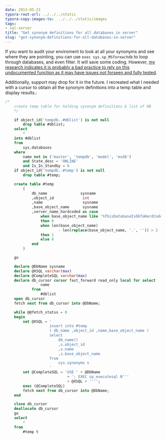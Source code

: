 ```yaml
---
date: 2013-05-21
typora-root-url: ../../../static
typora-copy-images-to:  ../../../static/images
tags:
- sql-server
title: "Get synonym definitions for all databases in server"
slug: "get-synonym-definitions-for-all-databases-in-server"
---
```


If you want to audit your enviroment to look at all your synonyms and see where they are pointing, you can use `exec sys.sp_MSforeachdb` to loop through databases, and even filter. It will save some coding. However, [my research indicates it is probably a bad practice to rely on this undocumented function as it may have issues not forseen and fully tested](http://shaunjstuart.com/archive/2012/10/its-time-to-retire-sp_msforeachdb/).

Additionally, support may drop for it in the future. I recreated what I needed with a cursor to obtain all the synonym definitions into a temp table and display  results.:

```sql
/*
    create temp table for holding synonym definitions & list of DB
    */

    if object_id('tempdb..#dblist') is not null
        drop table #dblist;
    select
        *
    into #dblist
    from
        sys.databases
    where
        name not in ('master', 'tempdb', 'model', 'msdb')
        and State_desc = 'ONLINE'
        and Is_In_Standby = 0
    if object_id('tempdb..#temp') is not null
        drop table #temp;

    create table #temp
        (
            db_name               sysname
            ,object_id             int
            ,name                  sysname
            ,base_object_name      sysname
            ,server_name_hardcoded as case
                when base_object_name like '%ThisDatabaseIsOkToHardCode%'
                then 0
                when len(base_object_name)
                        - len(replace(base_object_name, '.', '')) > 2
                then 1
                else 0
            end
        )

    go

    declare @DbName sysname
    declare @XSQL varchar(max)
    declare @CompleteSQL varchar(max)
    declare db_cursor cursor fast_forward read_only local for select
                name
            from
                #dblist
    open db_cursor
    fetch next from db_cursor into @DbName;

    while @@fetch_status = 0
    begin
        set @XSQL = '
                    insert into #temp
                    ( db_name ,object_id ,name,base_object_name )
                    select
                        db_name()
                        ,s.object_id
                        ,s.name
                        ,s.base_object_name
                    from
                        sys.synonyms s
                    '
        set @CompleteSQL = 'USE ' + @DbName
                            + '; EXEC sp_executesql N'''
                            + @XSQL + '''';
        exec (@CompleteSQL)
        fetch next from db_cursor into @DbName;
    end

    close db_cursor
    deallocate db_cursor
    go
    select
        *
    from
        #temp t
```
